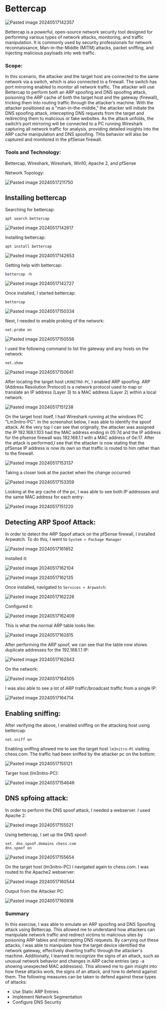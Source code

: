 # Bettercap

![Pasted image 20240517142357](https://github.com/lm3nitro/Projects/assets/55665256/8a88a4bd-94aa-4b31-8bc5-a702b1bef769)

Bettercap is a powerful, open-source network security tool designed for performing various types of network attacks, monitoring, and traffic manipulation. It is commonly used by security professionals for network reconnaissance, Man-in-the-Middle (MITM) attacks, packet sniffing, and injecting malicious payloads into web traffic. 

### Scope:

In this scenario, the attacker and the target host are connected to the same network via a switch, which is also connected to a firewall. The switch has port mirroring enabled to monitor all network traffic. The attacker will use Bettercap to perform both an ARP spoofing and DNS spoofing attack, poisoning the ARP cache of both the target host and the gateway (firewall), tricking them into routing traffic through the attacker’s machine. With the attacker positioned as a "man-in-the-middle," the attacker will initiate the DNS spoofing attack, intercepting DNS requests from the target and redirecting them to malicious or fake websites. As the attack unfolds, the switch’s port mirroring will be connected to a PC running Wireshark capturing all network traffic for analysis, providing detailed insights into the ARP cache manipulation and DNS spoofing. THis behavior will also be captured and monitored in the pfSense firewall.

### Tools and Technology:
Bettercap, Wireshark, Wireshark, Win10, Apache 2, and pfSense

Network Topology:

![Pasted image 20240517211750](https://github.com/lm3nitro/Projects/assets/55665256/51f63d6e-5599-48bf-a67a-5b8bc239fbbb)

## Installing bettercap

Searching for bettercap:

```
apt search bettercap
```

![Pasted image 20240517142617](https://github.com/lm3nitro/Projects/assets/55665256/0ddcc118-2dfe-4e2e-99b5-b64bef0c2077)

Installing bettercap:

```
apt install bettercap
```

![Pasted image 20240517142653](https://github.com/lm3nitro/Projects/assets/55665256/44207384-19c5-49cd-b75a-928f3b3c5b9d)

Getting help with bettercap:

```
bettercap -h
```

![Pasted image 20240517142727](https://github.com/lm3nitro/Projects/assets/55665256/6361046b-87f3-4c3f-8132-d9fa5646251d)

Once installed, I started bettercap:

```
bettercap 
```

![Pasted image 20240517150334](https://github.com/lm3nitro/Projects/assets/55665256/441179a6-7878-4923-b27b-db0454ec02b7)

Next, I needed to enable probing of the network:

```
net.probe on
```

![Pasted image 20240517150556](https://github.com/lm3nitro/Projects/assets/55665256/0ef68117-6424-4920-b730-a57339329116)

I used the following command to list the gateway and any hosts on the network:

```
net.show
```

![Pasted image 20240517150641](https://github.com/lm3nitro/Projects/assets/55665256/d99211bd-bc19-417d-8778-45e448642d8a)

After locating the target host `LM3NITRO-PC`, I enabled ARP spoofing. ARP (Address Resolution Protocol) is a network protocol used to map or translate an IP address (Layer 3) to a MAC address (Layer 2) within a local network.

![Pasted image 20240517151238](https://github.com/lm3nitro/Projects/assets/55665256/8335f958-52e2-4602-9e42-2678e36b51c2)

On the target host itself, I had Wireshark running at the windows PC "Lm3nitro-PC". In the screenshot below, I was able to identify the spoof attack. At the very top I can see that originally, the attacker was assigned the IP 192.168.1.103 had the MAC address ending in 05:7d and the IP address for the pfsense firewall was 192.168.1.1 with a MAC address of 0e:17. After the attack is performed,I see that the attacker is now stating that the pfSense IP address is now its own so that traffic is routed to him rather than to the firewall. 

![Pasted image 20240517153137](https://github.com/lm3nitro/Projects/assets/55665256/cfc0e03a-d977-41d0-be4c-0e350673104e)

Taking a closer look at the packet when the change occurred:

![Pasted image 20240517153359](https://github.com/lm3nitro/Projects/assets/55665256/4566ad42-6498-4074-8fea-8c32f838b886)

Looking at the arp cache of the pc, I was able to see both IP addresses and the same MAC address for each entry:

![Pasted image 20240517151220](https://github.com/lm3nitro/Projects/assets/55665256/d0886a11-098e-4890-b706-a01a593becfd)

## Detecting ARP Spoof Attack:

In order to detect the ARP Sppof attack on the pfSense firewall, I installed Arpwatch. To do this, I went to `System > Package Manager`

![Pasted image 20240517161852](https://github.com/lm3nitro/Projects/assets/55665256/abf38603-7b63-4844-91a7-7adaed9b0e7c)

Installed it:

![Pasted image 20240517162104](https://github.com/lm3nitro/Projects/assets/55665256/4a1e2daa-b0e9-4c8e-ae04-848afcc1b1c1)

![Pasted image 20240517162135](https://github.com/lm3nitro/Projects/assets/55665256/a697389b-ca83-4ffc-b9ec-2235ecdc3b4d)

Once installed, navigated to  `Services > Arpwatch`:

![Pasted image 20240517162226](https://github.com/lm3nitro/Projects/assets/55665256/f04eae82-633f-40f3-a61c-6cf91a208879)

Configured it:

![Pasted image 20240517162409](https://github.com/lm3nitro/Projects/assets/55665256/71791e98-3c8b-495f-9079-ba2bf3198aaf)

This is what the normal ARP table looks like:

![Pasted image 20240517162815](https://github.com/lm3nitro/Projects/assets/55665256/447d185a-000a-4d04-9fe9-c7e223feeca7)

After performing the ARP spoof, we can see that the table now shows duplicate addresses for the 192.168.1.1 IP:

![Pasted image 20240517162843](https://github.com/lm3nitro/Projects/assets/55665256/6898b8c6-bd43-4d3a-a024-6e500ed74f50)

On the network:

![Pasted image 20240517164505](https://github.com/lm3nitro/Projects/assets/55665256/7c0baf7f-f1f6-41b0-af68-92fe0f7e33d8)

I was also able to see a lot of ARP traffic/broadcast traffic from a single IP:
 
![Pasted image 20240517164714](https://github.com/lm3nitro/Projects/assets/55665256/4039cdf0-8d98-47f2-a57d-0b3d949ffcff)

## Enabling sniffing:

After verifying the above, I enabled sniffing on the attacking host using bettercap:

```
net.sniff on
```

Enabling sniffing allowed me to see the target host `lm3nitro-PC` visiting chess.com. The traffic had been sniffed by the attacker pc on the bottom:

![Pasted image 20240517155121](https://github.com/lm3nitro/Projects/assets/55665256/6d844ee1-6b37-4130-859f-e4e5854af2ab)

Targer host (lm3nitro-PC):

![Pasted image 20240517154646](https://github.com/lm3nitro/Projects/assets/55665256/893c4f6e-7293-4c0e-b8ef-faec5eefd9d4)

## DNS spfoing attack:

In order to perform the DNS spoof attack, I needed a webserver. I used Apache 2:

![Pasted image 20240517155521](https://github.com/lm3nitro/Projects/assets/55665256/f28423bf-ce28-4477-98c6-8d2c51c419c0)

Using bettercap, I set up the DNS spoof:

```
set. dns.spoof.domains chess.com
dns.spoof on
```

![Pasted image 20240517155654](https://github.com/lm3nitro/Projects/assets/55665256/3a0b38a0-9814-4660-88ae-192c2cdbb5cb)

On the target host (lm3nitro-PC) I navigated again to chess.com. I was routed to the Apache2 webserver:

![Pasted image 20240517160544](https://github.com/lm3nitro/Projects/assets/55665256/c27d07f4-4f1f-44e1-858b-1d853c5bf823)

Output from the Attacker PC:

![Pasted image 20240517160818](https://github.com/lm3nitro/Projects/assets/55665256/b0c70da2-b6ef-4a3f-8c12-59a9e753f62e)

### Summary

In this exercise, I was able to emulate an ARP spoofing and DNS Spoofing attack using Bettercap. This allowed me to understand how attackers can manipulate network traffic and redirect victims to malicious sites by poisoning ARP tables and intercepting DNS requests. By carrying out these attacks, I was able to manipulate how the target device identified the network gateway, effectively diverting traffic through the attacker's machine. Additionally, I learned to recognize the signs of an attack, such as unusual network behavior and changes in ARP cache entries (arp -a showing unexpected MAC addresses). This allowed me to gain insight into how these attacks work, the signs of an attack, and how to defend against them. The following measures can be taken to defend against these types of attacks:

+ Use Static ARP Entries
+ Implement Network Segmentation
+ Configure DNS Security
